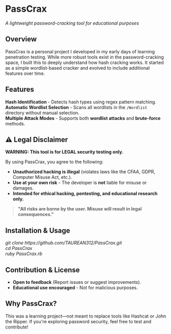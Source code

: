 <!DOCTYPE html>
<html lang="en">
<head>
    <meta charset="UTF-8">
    <meta name="viewport" content="width=device-width, initial-scale=1.0">
</head>
  <body>
    <h1>PassCrax</h1>
    <p><em>A lightweight password-cracking tool for educational purposes</em></p>

<h2>Overview</h2>
    <p>PassCrax is a personal project I developed in my early days of learning penetration testing. While more robust tools exist in the password-cracking space, I built this to deeply understand how hash cracking works. It started as a simple wordlist-based cracker and evolved to include additional features over time.</p>

<h2>Features</h2>
    <div class="feature">
        <strong>Hash Identification</strong> - Detects hash types using regex pattern matching.
    </div>
    <div class="feature">
        <strong>Automatic Wordlist Selection</strong> - Scans all wordlists in the <code>/Wordlist</code> directory without manual selection.
    </div>
    <div class="feature">
        <strong>Multiple Attack Modes</strong> - Supports both <strong>wordlist attacks</strong> and <strong>brute-force</strong> methods.
    </div>

<h2>⚠️ Legal Disclaimer</h2>
    <div class="disclaimer">
        <p><strong>WARNING: This tool is for LEGAL security testing only.</strong></p>
        
<p>By using PassCrax, you agree to the following:</p>
        <ul>
            <li><strong>Unauthorized hacking is illegal</strong> (violates laws like the CFAA, GDPR, Computer Misuse Act, etc.).</li>
            <li><strong>Use at your own risk</strong> - The developer is <strong>not</strong> liable for misuse or damages.</li>
            <li><strong>Intended for ethical hacking, pentesting, and educational research only.</strong></li>
        </ul>
        
<blockquote><strong>"All risks are borne by the user. Misuse will result in legal consequences."</strong></blockquote>
    </div>

<h2>Installation & Usage</h2>
    <p><em>git clone https://github.com/TAUREAN312/PassCrax.git<br>
    cd PassCrax<br>
    ruby PassCrax.rb</em></p>

<h2>Contribution & License</h2>
    <ul>
        <li><strong>Open to feedback</strong> (Report issues or suggest improvements).</li>
        <li><strong>Educational use encouraged</strong> - Not for malicious purposes.</li>
    </ul>

<h2>Why PassCrax?</h2>
    <p>This was a learning project—not meant to replace tools like Hashcat or John the Ripper. If you're exploring password security, feel free to test and contribute!</p>
</body>
</html>
